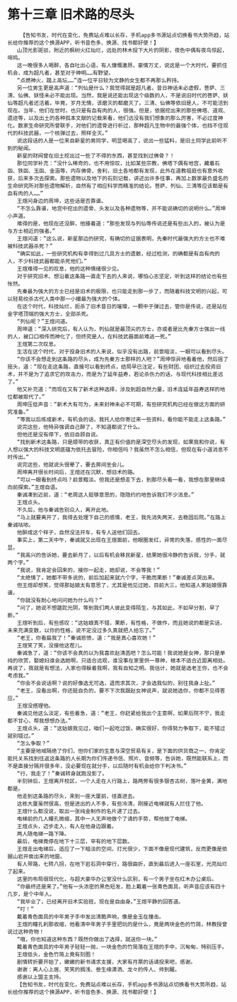 # 第十三章 旧术路的尽头
        【告知书友，时代在变化，免费站点难以长存，手机app多书源站点切换看书大势所趋，站长给你推荐的这个换源APP，听书音色多、换源、找书都好使！】
       山顶光影斑驳，附近的枫树火红灿烂，远处的林木投下大片的阴影，夜色中偶有夜鸟惊起，啼鸣。
       这一晚很多人喝醉，各自吐出心语，有人慷慨激昂，豪情万丈，说这是一个大时代，要抓住机会，成为超凡者，甚至对于神明……有野望。
       “点燃神火，踏上高坛……”连一位平日较为文静的女生都不再那么矜持。
       另一位男生更是高声道：“列仙是什么？我觉得就是超凡者。昔日神话未必虚假，菩萨、三清、仙佛、妖怪未必不能出现。当然，我是说还能出现这个级数的人，不是说旧时代的菩萨、妖仙等超凡者还活着。毕竟，岁月无情，该磨灭的都磨灭了。三清、仙佛等依旧是人，不可能活到现在。当年，他们在世时，也只是有血有肉的人，很强。但是，依据挖出来的那些佛塔、道观、遗迹等，以及出土的各种孤本文献的记载来看，他们远没有我们想象的那么厉害，不必过度神化。数家生命研究所曾联手，对他们的遗骨进行析过，那种超凡生物中的最强个体，也挡不住现代的科技武器，一个核弹过去，照样全灭。”
       说这段话的人是一位来自新星的男同学，明显喝高了，说出一些猛料，是旧土同学此前听不到的秘闻。
       新星的财阀曾在旧土挖出过一些了不得的东西，甚至找到过佛骨？！
       那位同学补充：“没什么稀奇的，也不用惊叹，比如某些宗教，佛塔下偶有地宫，藏着石函、铁函、玉函、金涵等，内存佛骨、舍利，旧土各地都有发现，此外在道教祖庭也有意外收获，后来多次去探索。那些遗物以及地下的石刻记载，讲述出许多往事，再加上数家最负盛名的生命研究所对那些遗物解析，自然有了相应科学而精准的结论。菩萨、列仙、三清等应该都是有血有肉的人……”
       王煊问身边的周坤，这些话是否靠谱。
       “不怎么靠谱，地宫中挖出的遗骨、头发以及各种遗物等，并不能说确切的说明什么。”周坤小声道。
       难得的是，他现在还没醉，他接着道：“那些发现与列仙等传说还是有些出入的，被认为是与方士相近的强者。”
       王煊问道：“这么说，新星那边的研究，有确切的证据表明，先秦时代最强大的方士也不难被科技武器杀死？”
       “确实如此，一些研究机构有幸得到过几具方士的遗骸，经过检测，的确都是有血有肉的人，不少科技武器都能杀死他们。”
       王煊难得一见的叹息，他的这种情绪很少见。
       对于研究旧术、想沿着这条路一直走下去的人来说，哪怕心志坚定，听到这样的结论也有些怅然。
       先秦最为强大的方士已经是旧术的极限，也只能走到那一步了，而随着科技文明的兴起，可以轻易绞杀古代人类中那一小撮最为强大的个体。
       在这个时代，科技灿烂，扼杀了旧术昔日的璀璨，一颗中子弹过去，管你是传说，还是站在金字塔顶端的强大方士，全部杀死。
       “列仙呢？”王煊问道。
       周坤道：“深入研究后，有人认为，列仙就是最顶尖的方士，亦或者是比先秦方士强出一线的人，被口口相传而神化了，但终究是人，在科技武器面前难逃一死。”
       王煊第二次叹息。
       生活在这个时代，对于投身旧术的人来说，似乎没有出路，前景暗淡，一眼可以看到尽头。
       “你该不会想走到这条路的尽头，成为先秦方士那样的人吧？”周坤惊异地看着他，然后摇了摇头，道：“现在走这条路，直接可以看到终点，结局早已注定，有些财团、组织过去投资旧术，并不是为了追求它的攻击力，而是为了延年益寿，若论杀伤力的话，与现代科技相比差远了。”
       他又补充道：“而现在又有了新术这种选择，涉及到超自然力量，旧术连延年益寿这样的地位都被取代了。”
       周坤压低声音：“新术大有可为，未来封神未必不可期，有些研究机构已经在做这方面的研究准备。”
       “等我以后练成新术，有机会的话，我托人给你寄过来一些资料，看你能不能走上这条路。”
       说完这些，他特异强调自己醉了，不知道都说了什么。
       但他还是没有停下，依旧自顾自说。
       “找到新术这条路，只是顺带的收获，真正有价值的是深空尽头的发现，如果我和你说，有人想以强大的科技文明底蕴为依托去冒险，你相信吗？我虽然不怎么相信，但现在有小道消息不时传出。”
       说完这些，他就说头很晕了，要去房间坐会儿。
       周坤离开很长时间后，王煊还在沉默，想旧术的路。
       “可以一眼看到终点吗？前景黯淡。但我还是想走下去，到那尽头看一看，我想在那里继续向前探索。”王煊自语。
       秦诚凑到近前，道：“老周这人挺够意思的，隐隐约约地告诉我们不少消息。”
       王煊点头。
       不久后，他与秦诚告别众人，离开此地。
       “马上就要离开了，我得去处理下自己的感情，老王，我先消失两天，去稳固后院。”在路上秦诚咕哝。
       他醉成这个样子，自然没法开车，有专人送他们回去。
       事实上，第二天中午，秦诚就又出现在王煊面前，他眼圈发红，异常的失落，感性的一面尽显。
       “我高兴的告诉她，要去新月了，以后有机会移民新星，结果她很冷静的告诉我，分手，就两个字。”
       “我说，我肯定会回来的，接你一起走，她却说，不会等我！”
       “太绝情了，她都不带多说的，前后加起来就六个字，干脆而果断！”秦诚差点哭出来。
       但王煊却想笑，觉得那姑娘太有意思了，尤其是他见过她，目前大三，他知道人家姑娘很靠谱。
       “你就没有耐心地问问她为什么吗？”
       “问了，她说不想蹉跎光阴，等到我们两人彼此变得陌生，与其如此，不如早分割，早了断。”
       王煊听到后，有些感叹：“这姑娘真不错，果断，有性格，不做作，而且她说的都是实话，未来充满变数，以你的性格，说不定没过多久真就把人给忘了。”
       “老王，你看扁我了！”秦诚悲愤，道：“我是真心喜欢她！”
       王煊笑了笑，没接他这茬儿。
       秦诚急了，道：“你该不会真的以为我喜欢赵清菡吧？怎么可能！我说她是女神，那只是单纯的欣赏，娶媳妇谁会选她啊，只适合远观，谁没事在家里供一尊神，根本不适合近距离相处。再说了，我就是有想法，人家也得躲着我啊，我有自知之明。我估计，她就是选老王你，也不会考虑我。”
       “你会不会说话啊？说的好像选无可选，退而求其次，才会选我似的，别往我身上扯。”
       “老王，没看出啊，你还挺自负的，要不下次我跟赵女神说声，就说她选你，你都不见得答应。”
       王煊没搭理他。
       秦诚见他这么淡定，有些着急，道：“老王，你赶紧给我出个主意啊，如果后院不宁，我走都不甘心，帮我想想办法。”
       王煊点头，道：“这姑娘我见过，咱们一起吃过饭，确实很好，你得努力争取下，能不错过就别错过。”
       “怎么争取？”
       “主要是地域隔绝了你们，但你们家的生意与深空贸易有关，是下面的供货商之一，你肯定能托关系找到往返这条路的人长期为你们传递书信、照片、音频等，告诉她，既然能联系上，而不是直接分隔开很多年，没必要现在就分手，以后随时有机会给你下判决书。”
       “行，我走了！”秦诚转身就跑没影了。
       半刻钟后，王煊离开校区，一个人走在人行路上，路两旁有很多银杏古树，落叶金黄，满地都是。
       他走到这条路的尽头，来到一座大厦前，径直进去。
       这栋大厦虽然很高，但是进出的人不多，有些冷清，刚接近电梯就有人拦住了他。
       王煊什么都没说，取出一张纯金制作的名片递了过去。
       电梯前的几人瞳孔微缩，其中一人无声地做个了请的手势，帮他按了电梯。
       王煊点头，迈步走入，有人在他身边跟着。
       两人随电梯一路下降。
       最后，电梯竟停在地下十三层，罕有的地下层数。
       王煊走出电梯后，适应了一下暗淡的空间，灯光很少，下面不像是现代建筑，反而更像是依据山岩开凿出来的地窟。
       有人带路，七转八拐，在地下岩石洞中穿行，路很曲折，直到最后进入一座石室，光亮灿烂了起来。
       这里的布局很现代化，与超大豪华办公室没什么区别，有一个男子坐在红木办公桌后。
       “你最终还是来了。”他有一头浓密的黑色短发，脸上戴着一张青色面具，听声音应该有四十几岁，是个中年人。
       “我毕业了，已经离开旧术实验班，现在是自由身。”王煊平静的回答道。
       “叮！”
       戴着青色面具的中年男子手中发出清脆声响，像是金玉在撞击。
       王煊的瞳孔刹那收缩，他看清中年男子手里把玩的是什么，竟是两块金色的竹简，林教授曾说过这种奇物！
       “哦，你也知道这种东西？既然你做出了选择，就送你一块。”
       戴着青色面具的中年男子轻轻一抛，一块金色的竹简落在王煊的手中，沉甸甸，特别压手。
       王煊低头，金色竹简上竟有刻图！
       剧情转折要开始了，嫩嫩的新书请求支援，大家有月票的话请投来吧，感谢。
       谢谢：离人心上居、笑笑的搁浅、叁生缘潇洒、龙々的传人、帅到醒。
       感谢以上盟主支持。
       【告知书友，时代在变化，免费站点难以长存，手机app多书源站点切换看书大势所趋，站长给你推荐的这个换源APP，听书音色多、换源、找书都好使！】